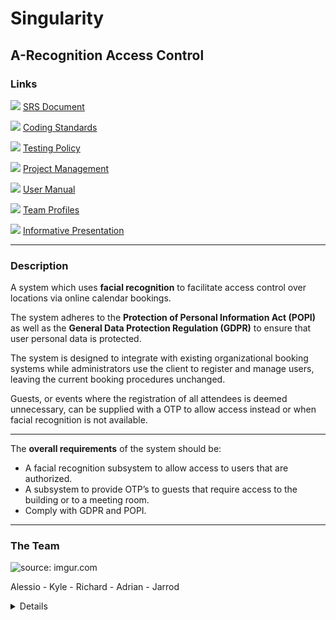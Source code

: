 # Singularity 
## A-Recognition Access Control
### Links 

<img src="https://img.icons8.com/material-outlined/24/000000/document.png"> [SRS Document](https://github.com/cos301-2019-se/A-Recognition/blob/master/Documentation/SRS_Document(23_August2019).pdf)

<img src="https://img.icons8.com/material-outlined/24/000000/document.png"> [Coding Standards](https://github.com/cos301-2019-se/A-Recognition/blob/master/Documentation/CodingStandardsAndGuidlines.pdf)

<img src="https://img.icons8.com/material-outlined/24/000000/document.png"> [Testing Policy](https://github.com/cos301-2019-se/A-Recognition/blob/master/Documentation/Testing_Policy.pdf)

<img src="https://img.icons8.com/material-outlined/24/000000/document.png"> [Project Management](https://app.zenhub.com/workspaces/a-recognition-5cc3f20307a4ab52d27abc9b/board?repos=182155877)

<img src="https://img.icons8.com/material-outlined/24/000000/document.png"> [User Manual](https://github.com/cos301-2019-se/A-Recognition/blob/master/Documentation/A-Recognition-UserManaul(Demo%204).pdf)

<img src="https://img.icons8.com/material/24/000000/teamwork.png"> [Team Profiles](https://github.com/cos301-2019-se/A-Recognition/blob/Team_Members/README.md)

<img src="https://img.icons8.com/material-sharp/24/000000/presentation.png"> [Informative Presentation](https://docs.google.com/presentation/d/1R2Rll363XIQqKsFinfVS0raQ-YATh57x4ud7AUQ7fiQ/edit?usp=sharing)

---

### Description 
A system which uses **facial recognition** to facilitate access control over locations via online calendar bookings. 

The system adheres to the **Protection of Personal Information Act (POPI)** as well as the **General Data Protection Regulation (GDPR)** to ensure that user personal data is protected. 

The system is designed to integrate with existing organizational booking systems while administrators use the client to register and manage users, leaving the current booking procedures unchanged.

Guests, or events where the registration of all attendees is deemed unnecessary, can be supplied with a OTP to allow access instead or when facial recognition is not available.

---

The **overall requirements** of the system should be:
- A facial recognition subsystem to allow access to users that are authorized.
- A subsystem to provide OTP’s to guests that require access to the building or to a meeting room.
- Comply with GDPR and POPI.

---

### The Team
<img src="https://i.imgur.com/y2iKVw1m.jpg" title="source: imgur.com" />

Alessio - Kyle - Richard - Adrian - Jarrod

<details>
  
##### Jarrod Goschen
<img src="https://img.icons8.com/color/30/000000/linkedin.png"> [LinkedIn](https://www.linkedin.com/in/jarrod-goschen) 

<img src="https://camo.githubusercontent.com/9fc4c1cc526bc7f1afa9b7e120e078795df5225e/68747470733a2f2f692e696d6775722e636f6d2f587179374466482e706e67" alt="Github" data-canonical-src="https://i.imgur.com/Xqy7DfH.png" style="max-width:100%;"> [Git Profile](https://github.com/Wolwe1) 
---

##### Richard Mcfadden
<img src="https://img.icons8.com/color/30/000000/linkedin.png"> [LinkedIn](https://www.linkedin.com/in/richard-mcfadden-822705181/)

<img src="https://camo.githubusercontent.com/9fc4c1cc526bc7f1afa9b7e120e078795df5225e/68747470733a2f2f692e696d6775722e636f6d2f587179374466482e706e67" alt="Github" data-canonical-src="https://i.imgur.com/Xqy7DfH.png" style="max-width:100%;"> [Git Profile](https://github.com/Quantu-Adunati)
---

##### Adrian le Grange
<img src="https://img.icons8.com/color/30/000000/linkedin.png"> [LinkedIn](https://www.linkedin.com/in/adrian-le-grange/)

<img src="https://camo.githubusercontent.com/9fc4c1cc526bc7f1afa9b7e120e078795df5225e/68747470733a2f2f692e696d6775722e636f6d2f587179374466482e706e67" alt="Github" data-canonical-src="https://i.imgur.com/Xqy7DfH.png" style="max-width:100%;"> [Git Profile](https://github.com/Adrian-le-Grange)
---

##### Kyle Olivier
<img src="https://camo.githubusercontent.com/9fc4c1cc526bc7f1afa9b7e120e078795df5225e/68747470733a2f2f692e696d6775722e636f6d2f587179374466482e706e67" alt="Github" data-canonical-src="https://i.imgur.com/Xqy7DfH.png" style="max-width:100%;"> [Git Profile](https://github.com/KyleOlivier)
---

##### Alessio Rossi
<img src="https://img.icons8.com/color/30/000000/linkedin.png"> [LinkedIn](www.linkedin.com/in/alessio-rossi-33b0b3181)

<img src="https://camo.githubusercontent.com/9fc4c1cc526bc7f1afa9b7e120e078795df5225e/68747470733a2f2f692e696d6775722e636f6d2f587179374466482e706e67" alt="Github" data-canonical-src="https://i.imgur.com/Xqy7DfH.png" style="max-width:100%;"> [Git Profile](https://github.com/RossiAlessio04) 
---

</details>
